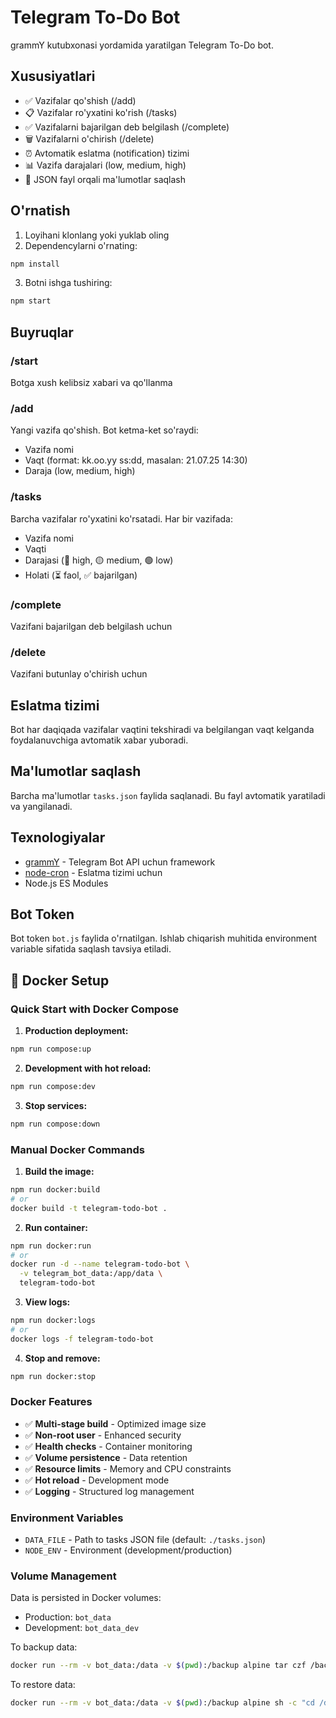 # Telegram To-Do Bot

grammY kutubxonasi yordamida yaratilgan Telegram To-Do bot.

## Xususiyatlari

- ✅ Vazifalar qo'shish (/add)
- 📋 Vazifalar ro'yxatini ko'rish (/tasks)  
- ✅ Vazifalarni bajarilgan deb belgilash (/complete)
- 🗑️ Vazifalarni o'chirish (/delete)
- ⏰ Avtomatik eslatma (notification) tizimi
- 📊 Vazifa darajalari (low, medium, high)
- 💾 JSON fayl orqali ma'lumotlar saqlash

## O'rnatish

1. Loyihani klonlang yoki yuklab oling
2. Dependencylarni o'rnating:
```bash
npm install
```

3. Botni ishga tushiring:
```bash
npm start
```

## Buyruqlar

### /start
Botga xush kelibsiz xabari va qo'llanma

### /add
Yangi vazifa qo'shish. Bot ketma-ket so'raydi:
- Vazifa nomi
- Vaqt (format: kk.oo.yy ss:dd, masalan: 21.07.25 14:30)
- Daraja (low, medium, high)

### /tasks
Barcha vazifalar ro'yxatini ko'rsatadi. Har bir vazifada:
- Vazifa nomi
- Vaqti
- Darajasi (🔴 high, 🟡 medium, 🟢 low)
- Holati (⏳ faol, ✅ bajarilgan)

### /complete
Vazifani bajarilgan deb belgilash uchun

### /delete
Vazifani butunlay o'chirish uchun

## Eslatma tizimi

Bot har daqiqada vazifalar vaqtini tekshiradi va belgilangan vaqt kelganda foydalanuvchiga avtomatik xabar yuboradi.

## Ma'lumotlar saqlash

Barcha ma'lumotlar `tasks.json` faylida saqlanadi. Bu fayl avtomatik yaratiladi va yangilanadi.

## Texnologiyalar

- [grammY](https://grammy.dev/) - Telegram Bot API uchun framework
- [node-cron](https://www.npmjs.com/package/node-cron) - Eslatma tizimi uchun
- Node.js ES Modules

## Bot Token

Bot token `bot.js` faylida o'rnatilgan. Ishlab chiqarish muhitida environment variable sifatida saqlash tavsiya etiladi.

## 🐳 Docker Setup

### Quick Start with Docker Compose

1. **Production deployment:**
```bash
npm run compose:up
```

2. **Development with hot reload:**
```bash
npm run compose:dev
```

3. **Stop services:**
```bash
npm run compose:down
```

### Manual Docker Commands

1. **Build the image:**
```bash
npm run docker:build
# or
docker build -t telegram-todo-bot .
```

2. **Run container:**
```bash
npm run docker:run
# or
docker run -d --name telegram-todo-bot \
  -v telegram_bot_data:/app/data \
  telegram-todo-bot
```

3. **View logs:**
```bash
npm run docker:logs
# or
docker logs -f telegram-todo-bot
```

4. **Stop and remove:**
```bash
npm run docker:stop
```

### Docker Features

- ✅ **Multi-stage build** - Optimized image size
- ✅ **Non-root user** - Enhanced security
- ✅ **Health checks** - Container monitoring
- ✅ **Volume persistence** - Data retention
- ✅ **Resource limits** - Memory and CPU constraints
- ✅ **Hot reload** - Development mode
- ✅ **Logging** - Structured log management

### Environment Variables

- `DATA_FILE` - Path to tasks JSON file (default: `./tasks.json`)
- `NODE_ENV` - Environment (development/production)

### Volume Management

Data is persisted in Docker volumes:
- Production: `bot_data`
- Development: `bot_data_dev`

To backup data:
```bash
docker run --rm -v bot_data:/data -v $(pwd):/backup alpine tar czf /backup/backup.tar.gz /data
```

To restore data:
```bash
docker run --rm -v bot_data:/data -v $(pwd):/backup alpine sh -c "cd /data && tar xzf /backup/backup.tar.gz --strip 1"
```
